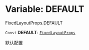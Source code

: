 # Variable: DEFAULT

[FixedLayoutProps](/en/auto-docs/fixed-layout-editor/modules/FixedLayoutProps.md).DEFAULT

`Const` **DEFAULT**: [`FixedLayoutProps`](/en/auto-docs/fixed-layout-editor/interfaces/FixedLayoutProps-1.md)

默认配置

